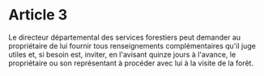 # Article 3

Le directeur départemental des services forestiers peut demander au propriétaire de lui fournir tous renseignements complémentaires qu'il juge utiles et, si besoin est, inviter, en l'avisant quinze jours à l'avance, le propriétaire ou son représentant à procéder avec lui à la visite de la forêt.
